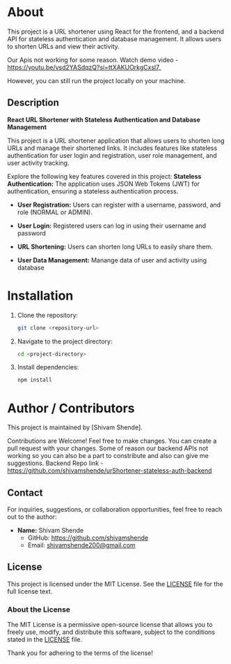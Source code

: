 # About

This project is a URL shortener using React for the frontend, and a backend API for stateless authentication and database management. It allows users to shorten URLs and view their activity.

Our Apis not working for some reason. Watch demo video - https://youtu.be/vsd2YASdqzQ?si=ttXAKUOrkgCxsl7_

However, you can still run the project locally on your machine.

## Description

**React URL Shortener with Stateless Authentication and Database Management**

This project is a URL shortener application that allows users to shorten long URLs and manage their shortened links. It includes features like stateless authentication for user login and registration, user role management, and user activity tracking.

Explore the following key features covered in this project:
**Stateless Authentication:** The application uses JSON Web Tokens (JWT) for authentication, ensuring a stateless authentication process.

- **User Registration:** Users can register with a username, password, and role (NORMAL or ADMIN).

- **User Login:** Registered users can log in using their username and password

- **URL Shortening:** Users can shorten long URLs to easily share them.

- **User Data Management:** Manange data of user and activity using database

# Installation

1. Clone the repository:

   ```bash
   git clone <repository-url>

2. Navigate to the project directory:

   ```bash
   cd <project-directory>

3. Install dependencies:

   ```bash
   npm install

# Author / Contributors

This project is maintained by [Shivam Shende].

Contributions are Welcome! Feel free to make changes. You can create a pull request with your changes.
Some of reason our backend APIs not working so you can also be a part to constribute and also can give me suggestions. Backend Repo link - https://github.com/shivamshende/urShortener-stateless-auth-backend

## Contact

For inquiries, suggestions, or collaboration opportunities, feel free to reach out to the author:

- **Name:** Shivam Shende
  - GitHub: https://github.com/shivamshende
  - Email: shivamshende200@gmail.com

## License

This project is licensed under the MIT License. See the [LICENSE](LICENSE) file for the full license text.

### About the License

The MIT License is a permissive open-source license that allows you to freely use, modify, and distribute this software, subject to the conditions stated in the [LICENSE](LICENSE) file.

Thank you for adhering to the terms of the license!

